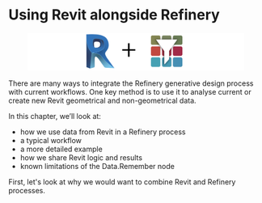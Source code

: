 # Using Revit alongside Refinery

<p align="center">
<img src="../../.gitbook/assets/hello/revitandrefinery.png" style="width:85%;"/>
</p>

There are many ways to integrate the Refinery generative design process with current workflows. One key method is to use it to analyse current or create new Revit geometrical and non-geometrical data.

In this chapter, we’ll look at:

* how we use data from Revit in a Refinery process
* a typical workflow
* a more detailed example
* how we share Revit logic and results
* known limitations of the Data.Remember node
  
First, let's look at why we would want to combine Revit and Refinery processes. 
